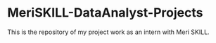 # MeriSKILL-DataAnalyst-Projects
This is the repository of my project work as an intern with Meri SKILL.
